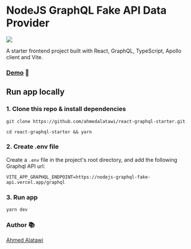 # NodeJS GraphQL Fake API Data Provider

![](https://github.com/AhmedAlatawi/react-graphql-starter/actions/workflows/main.yml/badge.svg)

A starter frontend project built with React, GraphQL, TypeScript, Apollo client and Vite.

### [Demo](https://main--react-graphql-starter.netlify.app/) :movie_camera:

## Run app locally

### 1. Clone this repo & install dependencies

`git clone https://github.com/ahmedalatawi/react-graphql-starter.git`

`cd react-graphql-starter && yarn`

### 2. Create .env file

Create a `.env` file in the project's root directory, and add the following Graphql API url:

`VITE_APP_GRAPHQL_ENDPOINT=https://nodejs-graphql-fake-api.vercel.app/graphql`

### 3. Run app

`yarn dev`

### Author :books:

[Ahmed Alatawi](https://github.com/ahmedalatawi)
